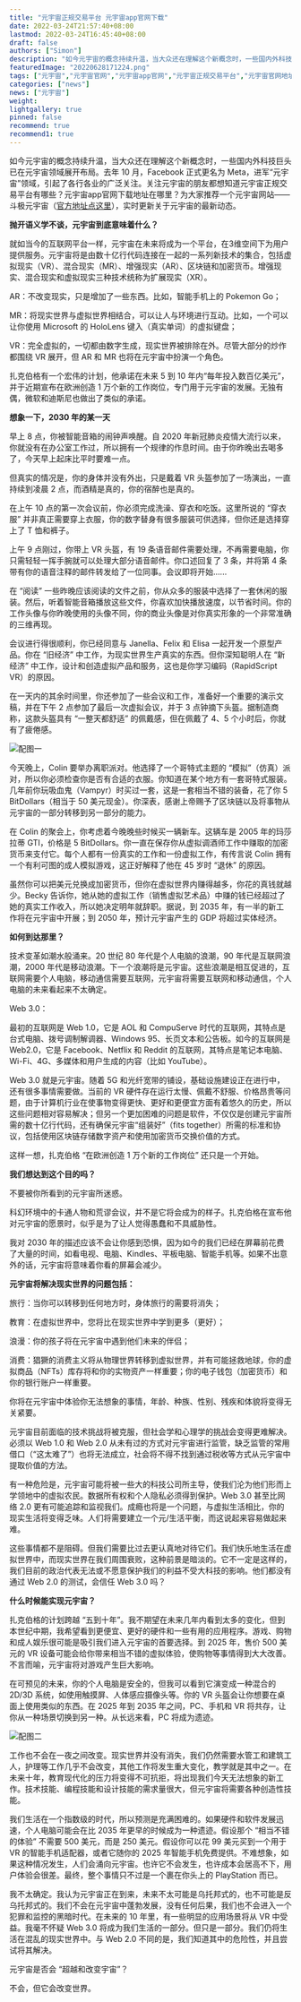```yaml
---
title: "元宇宙正规交易平台 元宇宙app官网下载"
date: 2022-03-24T21:57:40+08:00
lastmod: 2022-03-24T16:45:40+08:00
draft: false
authors: ["Simon"]
description: "如今元宇宙的概念持续升温，当大众还在理解这个新概念时，一些国内外科技巨头已在元宇宙领域展开布局。"
featuredImage: "20220628171224.png"
tags: ["元宇宙","元宇宙官网","元宇宙app官网","元宇宙正规交易平台","元宇宙官网地址"]
categories: ["news"]
news: ["元宇宙"]
weight: 
lightgallery: true
pinned: false
recommend: true
recommend1: true
---
```

如今元宇宙的概念持续升温，当大众还在理解这个新概念时，一些国内外科技巨头已在元宇宙领域展开布局。去年 10 月，Facebook 正式更名为 Meta，进军“元宇宙”领域，引起了各行各业的广泛关注。关注元宇宙的朋友都想知道元宇宙正规交易平台有哪些？元宇宙app官网下载地址在哪里？为大家推荐一个元宇宙网站——斗极元宇宙（[官方地址点这里](https://demo.metabd.io/)），实时更新关于元宇宙的最新动态。

**抛开语义学不谈，元宇宙到底意味着什么？**

就如当今的互联网平台一样，元宇宙在未来将成为一个平台，在3维空间下为用户提供服务。元宇宙将是由数十亿行代码连接在一起的一系列新技术的集合，包括虚拟现实（VR）、混合现实（MR）、增强现实（AR）、区块链和加密货币。增强现实、混合现实和虚拟现实三种技术统称为扩展现实（XR）。

AR：不改变现实，只是增加了一些东西。比如，智能手机上的 Pokemon Go；

MR：将现实世界与虚拟世界相结合，可以让人与环境进行互动。比如，一个可以让你使用 Microsoft 的 HoloLens 键入（真实单词）的虚拟键盘；

VR：完全虚拟的，一切都由数字生成，现实世界被排除在外。尽管大部分的炒作都围绕 VR 展开，但 AR 和 MR 也将在元宇宙中扮演一个角色。

扎克伯格有一个宏伟的计划，他承诺在未来 5 到 10 年内“每年投入数百亿美元”，并于近期宣布在欧洲创造 1 万个新的工作岗位，专门用于元宇宙的发展。无独有偶，微软和迪斯尼也做出了类似的承诺。

**想象一下，2030 年的某一天** 

早上 8 点，你被智能音箱的闹钟声唤醒。自 2020 年新冠肺炎疫情大流行以来，你就没有在办公室工作过，所以拥有一个规律的作息时间。由于你昨晚出去喝多了，今天早上起床比平时要难一点。

但真实的情况是，你的身体并没有外出，只是戴着 VR 头盔参加了一场演出，一直持续到凌晨 2 点，而酒精是真的，你的宿醉也是真的。

在上午 10 点的第一次会议前，你必须完成洗澡、穿衣和吃饭。这里所说的 “穿衣服” 并非真正需要穿上衣服，你的数字替身有很多服装可供选择，但你还是选择穿上了 T 恤和裤子。

上午 9 点刚过，你带上 VR 头盔，有 19 条语音邮件需要处理，不再需要电脑，你只需轻轻一挥手腕就可以处理大部分语音邮件。你口述回复了 3 条，并将第 4 条带有你的语音注释的邮件转发给了一位同事。会议即将开始......

在 “阅读” 一些昨晚应该阅读的文件之前，你从众多的服装中选择了一套休闲的服装。然后，听着智能音箱播放这些文件，你喜欢加快播放速度，以节省时间。你的工作头像与你昨晚使用的头像不同，你的商业头像是对你真实形象的一个非常准确的三维再现。

会议进行得很顺利，你已经同意与 Janella、Felix 和 Elisa 一起开发一个原型产品。你在 “旧经济” 中工作，为现实世界生产真实的东西。但你深知聪明人在 “新经济” 中工作，设计和创造虚拟产品和服务，这也是你学习编码（RapidScript VR）的原因。

在一天内的其余时间里，你还参加了一些会议和工作，准备好一个重要的演示文稿，并在下午 2 点参加了最后一次虚拟会议，并于 3 点钟摘下头盔。据制造商称，这款头盔具有 “一整天都舒适” 的佩戴感，但在佩戴了 4、5 个小时后，你就有了疲倦感。

![配图一](20220628171224.png)

今天晚上，Colin 要举办离职派对。他选择了一个哥特式主题的 “模拟”（仿真）派对，所以你必须检查你是否有合适的衣服。你知道在某个地方有一套哥特式服装。几年前你玩吸血鬼（Vampyr）时买过一套，这是一套相当不错的装备，花了你 5 BitDollars（相当于 50 美元现金）。你深表，感谢上帝赐予了区块链以及将事物从元宇宙的一部分转移到另一部分的能力。

在 Colin 的聚会上，你考虑着今晚晚些时候买一辆新车。这辆车是 2005 年的玛莎拉蒂 GTI，价格是 5 BitDollars。你一直在保存你从虚拟调酒师工作中赚取的加密货币来支付它。每个人都有一份真实的工作和一份虚拟工作，有传言说 Colin 拥有一个有利可图的成人模拟游戏，这正好解释了他在 45 岁时 “退休” 的原因。

虽然你可以把美元兑换成加密货币，但你在虚拟世界内赚得越多，你花的真钱就越少。Becky 告诉你，她从她的虚拟工作（销售虚拟艺术品）中赚的钱已经超过了她的真实工作收入，所以她决定明年就辞职。据说，到 2035 年，有一半的新工作将在元宇宙中开展；到 2050 年，预计元宇宙产生的 GDP 将超过实体经济。

**如何到达那里？**

技术变革如潮水般涌来。20 世纪 80 年代是个人电脑的浪潮，90 年代是互联网浪潮，2000 年代是移动浪潮。下一个浪潮将是元宇宙。这些浪潮是相互促进的，互联网需要个人电脑，移动通信需要互联网，元宇宙将需要互联网和移动通信，个人电脑的未来看起来不太确定。

Web 3.0：

最初的互联网是 Web 1.0，它是 AOL 和 CompuServe 时代的互联网，其特点是台式电脑、拨号调制解调器、Windows 95、长页文本和公告板。如今的互联网是 Web2.0，它是 Facebook、Netflix 和 Reddit 的互联网，其特点是笔记本电脑、Wi-Fi、4G、多媒体和用户生成的内容（比如 YouTube）。

Web 3.0 就是元宇宙。随着 5G 和光纤宽带的铺设，基础设施建设正在进行中，还有很多事情需要做。当前的 VR 硬件存在运行太慢、佩戴不舒服、价格昂贵等问题，由于计算机行业在使事物变得更快、更好和更便宜方面有着悠久的历史，所以这些问题相对容易解决；但另一个更加困难的问题是软件，不仅仅是创建元宇宙所需的数十亿行代码，还有确保元宇宙“组装好”（fits together）所需的标准和协议，包括使用区块链存储数字资产和使用加密货币交换价值的方式。

这样一想，扎克伯格 “在欧洲创造 1 万个新的工作岗位” 还只是一个开始。

**我们想达到这个目的吗？**

不要被你所看到的元宇宙所迷惑。

科幻环境中的卡通人物和荒谬会议，并不是它将会成为的样子。扎克伯格在宣布他对元宇宙的愿景时，似乎是为了让人觉得愚蠢和不具威胁性。

我对 2030 年的描述应该不会让你感到恐惧，因为如今的我们已经在屏幕前花费了大量的时间，如看电视、电脑、Kindles、平板电脑、智能手机等。如果不出意外的话，元宇宙将意味着你看的屏幕会减少。

**元宇宙将解决现实世界的问题包括：**

旅行：当你可以转移到任何地方时，身体旅行的需要将消失；

教育：在虚拟世界中，您将比在现实世界中学到更多（更好）；

浪漫：你的孩子将在元宇宙中遇到他们未来的伴侣；

消费：猖獗的消费主义将从物理世界转移到虚拟世界，并有可能拯救地球，你的虚拟商品（NFTs）库存将和你的实物资产一样重要；你的电子钱包（加密货币）和你的银行账户一样重要。

你将在元宇宙中体验你无法想象的事情，年龄、种族、性别、残疾和体貌将变得无关紧要。

元宇宙目前面临的技术挑战将被克服，但社会学和心理学的挑战会变得更难解决。必须以 Web 1.0 和 Web 2.0 从未有过的方式对元宇宙进行监管，缺乏监管的常用借口（“这太难了”）也将无法成立，社会将不得不找到通过税收等方式从元宇宙中提取价值的方法。

有一种危险是，元宇宙可能将被一些大的科技公司所主导，使我们沦为他们形而上学领地中的虚拟农民。数据所有权和个人隐私必须得到保护。Web 3.0 甚至比网络 2.0 更有可能追踪和监视我们。成瘾也将是一个问题，与虚拟生活相比，你的现实生活将变得乏味。人们将需要建立一个元/生活平衡，而这说起来容易做起来难。


这些事情都不是阻碍。但我们需要比过去更认真地对待它们。我们快乐地生活在虚拟世界中，而现实世界在我们周围衰败，这种前景是暗淡的。它不一定是这样的，我们目前的政治代表无法或不愿意保护我们的利益不受大科技的影响。他们都没有通过 Web 2.0 的测试，会信任 Web 3.0 吗？

**什么时候能实现元宇宙？**

扎克伯格的计划跨越 “五到十年”。我不期望在未来几年内看到太多的变化，但到本世纪中期，我希望看到更便宜、更好的硬件和一些有用的应用程序。游戏、购物和成人娱乐很可能是吸引我们进入元宇宙的首要选择。到 2025 年，售价 500 美元的 VR 设备可能会给你带来相当不错的虚拟体验，使购物等事情得到大大改善。不言而喻，元宇宙将对游戏产生巨大影响。

在可预见的未来，你的个人电脑是安全的，但我可以看到它演变成一种混合的 2D/3D 系统，如使用触摸屏、人体感应摄像头等。你的 VR 头盔会让你想要在桌面上使用类似的东西。在 2025 年到 2035 年之间，PC、手机和 VR 将共存，让你从一种场景切换到另一种。从长远来看，PC 将成为遗迹。

![配图二](20220628171142.png)

工作也不会在一夜之间改变。现实世界并没有消失，我们仍然需要水管工和建筑工人，护理等工作几乎不会改变，其他工作将发生重大变化，教学就是其中之一。在未来十年，教育现代化的压力将变得不可抗拒，将出现我们今天无法想象的新工作。技术技能、编程技能和设计技能的需求量很大，但元宇宙将需要各种创造性技能。

我们生活在一个指数级的时代，所以预测是充满困难的。如果硬件和软件发展迅速，个人电脑可能会在比 2035 年更早的时候成为一种遗迹。假设那个 “相当不错的体验” 不需要 500 美元，而是 250 美元。假设你可以花 99 美元买到一个用于 VR 的智能手机适配器，或者它随你的 2025 年智能手机免费提供。不难想象，如果这种情况发生，人们会涌向元宇宙。也许它不会发生，也许成本会居高不下，用户体验会很差。最终，整个事情只不过是一个裹在你头上的 PlayStation 而已。

我不太确定。我认为元宇宙正在到来，未来不太可能是乌托邦式的，也不可能是反乌托邦式的。我们不会在元宇宙中蓬勃发展，没有任何后果，我们也不会进入一个犯罪和监控的黑暗时代。在未来的 10 年里，有一些明显的应用场景将从 VR 中受益。我毫不怀疑 Web 3.0 将成为我们生活的一部分。但只是一部分。我们仍将生活在混乱的现实世界中。与 Web 2.0 不同的是，我们知道其中的危险性，并且尝试将其解决。

元宇宙是否会 “超越和改变宇宙”？

不会，但它会改变世界。
